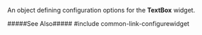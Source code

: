 
<!--shortDescription-->
An object defining configuration options for the **TextBox** widget.
<!--/shortDescription-->

<!--fullDescription-->
#####See Also#####
#include common-link-configurewidget
<!--/fullDescription-->